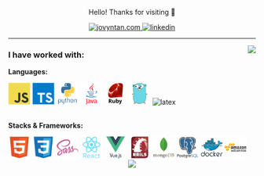 <div align="center">

Hello! Thanks for visiting 🌱 

<a href="https://www.jovyntan.com">
    <img src="https://raw.githubusercontent.com/FortAwesome/Font-Awesome/master/svgs/solid/house-user.svg" width="25px" alt="jovyntan.com" />
</a>
<a href="https://www.linkedin.com">
    <img src="https://raw.githubusercontent.com/twbs/icons/main/icons/linkedin.svg" width="25px" alt="linkedin" />
</a>

</div>

<hr />

<a href="https://github.com/jovyntls/cheatsheets">
<img src="https://github-readme-stats.vercel.app/api/pin/?username=jovyntls&repo=cheatsheets" align="right"/>
</a>

### I have worked with:

**Languages:**

<span>
<img src="https://raw.githubusercontent.com/devicons/devicon/master/icons/javascript/javascript-original.svg" width="45px" alt="javascript" />
<img src="https://raw.githubusercontent.com/devicons/devicon/master/icons/typescript/typescript-original.svg" width="45px" alt="typescript" />
<img src="https://raw.githubusercontent.com/devicons/devicon/master/icons/python/python-original-wordmark.svg" width="45px" alt="python" />
<img src="https://raw.githubusercontent.com/devicons/devicon/master/icons/java/java-original-wordmark.svg" width="45px" alt="java" />
<img src="https://raw.githubusercontent.com/devicons/devicon/master/icons/ruby/ruby-original-wordmark.svg" width="45px" alt="ruby" />
<img src="https://raw.githubusercontent.com/devicons/devicon/master/icons/go/go-original.svg" width="45px" alt="go" />
<img src="https://upload.wikimedia.org/wikipedia/commons/9/92/LaTeX_logo.svg" height="35px" alt="latex" />
</span>

<br />
<br />

**Stacks & Frameworks:**

<span>
<img src="https://raw.githubusercontent.com/devicons/devicon/master/icons/html5/html5-original.svg" width="45px" alt="html5" />
<img src="https://raw.githubusercontent.com/devicons/devicon/master/icons/css3/css3-original.svg" width="45px" alt="css3" />
<img src="https://raw.githubusercontent.com/devicons/devicon/master/icons/sass/sass-original.svg" width="45px" alt="sass" />
<img src="https://raw.githubusercontent.com/devicons/devicon/master/icons/react/react-original-wordmark.svg" width="45px" alt="react" />
<img src="https://raw.githubusercontent.com/devicons/devicon/master/icons/vuejs/vuejs-original-wordmark.svg" width="45px" alt="vuejs" />
<img src="https://raw.githubusercontent.com/devicons/devicon/master/icons/rails/rails-original-wordmark.svg" width="45px" alt="rails" />
<img src="https://raw.githubusercontent.com/devicons/devicon/master/icons/mongodb/mongodb-original-wordmark.svg" width="45px" alt="mongodb" />
<img src="https://raw.githubusercontent.com/devicons/devicon/master/icons/postgresql/postgresql-original-wordmark.svg" width="45px" alt="postgresql" />
<img src="https://raw.githubusercontent.com/devicons/devicon/master/icons/docker/docker-original-wordmark.svg" width="45px" alt="docker" />
<img src="https://raw.githubusercontent.com/devicons/devicon/master/icons/amazonwebservices/amazonwebservices-original-wordmark.svg" width="45px" alt="amazonwebservices" />
</span>

<div align="center">
<img src="https://cr-skills-chart-widget.azurewebsites.net/api/api?username=jovyntls&branding=false&padding=10" width="70%" />
</div>
